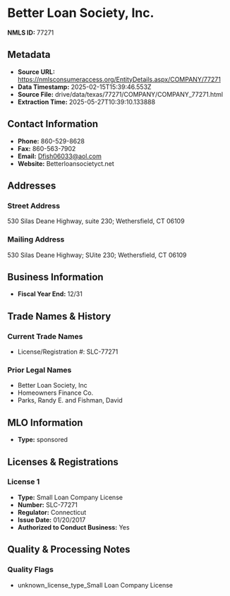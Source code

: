 # Better Loan Society, Inc.

**NMLS ID:** 77271

## Metadata
- **Source URL:** https://nmlsconsumeraccess.org/EntityDetails.aspx/COMPANY/77271
- **Data Timestamp:** 2025-02-15T15:39:46.553Z
- **Source File:** drive/data/texas/77271/COMPANY/COMPANY_77271.html
- **Extraction Time:** 2025-05-27T10:39:10.133888

## Contact Information
- **Phone:** 860-529-8628
- **Fax:** 860-563-7902
- **Email:** Dfish06033@aol.com
- **Website:** Betterloansocietyct.net

## Addresses
### Street Address
530 Silas Deane Highway, suite 230; Wethersfield, CT 06109

### Mailing Address
530 Silas Deane Highway; SUite 230; Wethersfield, CT 06109

## Business Information
- **Fiscal Year End:** 12/31

## Trade Names & History
### Current Trade Names
- License/Registration #: SLC-77271

### Prior Legal Names
- Better Loan Society, Inc
- Homeowners Finance Co.
- Parks, Randy E. and Fishman, David

## MLO Information
- **Type:** sponsored

## Licenses & Registrations

### License 1
- **Type:** Small Loan Company License
- **Number:** SLC-77271
- **Regulator:** Connecticut
- **Issue Date:** 01/20/2017
- **Authorized to Conduct Business:** Yes

## Quality & Processing Notes
### Quality Flags
- unknown_license_type_Small Loan Company License
